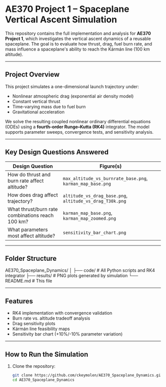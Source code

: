 # AE370 Project 1 – Spaceplane Vertical Ascent Simulation

This repository contains the full implementation and analysis for **AE370 Project 1**, which investigates the vertical ascent dynamics of a reusable spaceplane. The goal is to evaluate how thrust, drag, fuel burn rate, and mass influence a spaceplane's ability to reach the Kármán line (100 km altitude).

---

##  Project Overview

This project simulates a one-dimensional launch trajectory under:
- Nonlinear atmospheric drag (exponential air density model)
- Constant vertical thrust
- Time-varying mass due to fuel burn
- Gravitational acceleration

We solve the resulting coupled nonlinear ordinary differential equations (ODEs) using a **fourth-order Runge–Kutta (RK4)** integrator. The model supports parameter sweeps, convergence tests, and sensitivity analysis.

---

##  Key Design Questions Answered

| Design Question | Figure(s) |
|-----------------|-----------|
| How do thrust and burn rate affect altitude? | `max_altitude_vs_burnrate_base.png`, `karman_map_base.png` |
| How does drag affect trajectory? | `altitude_vs_drag_base.png`, `altitude_vs_drag_T30k.png` |
| What thrust/burn rate combinations reach 100 km? | `karman_map_base.png`, `karman_map_zoomed.png` |
| What parameters most affect altitude? | `sensitivity_bar_chart.png` |

---

##  Folder Structure
AE370_Spaceplane_Dynamics/ │ ├── code/ # All Python scripts and RK4 integrator ├── results/ # PNG plots generated by simulation └── README.md # This file


---

##  Features

- RK4 implementation with convergence validation  
- Burn rate vs. altitude tradeoff analysis  
- Drag sensitivity plots  
- Kármán line feasibility maps  
- Sensitivity bar chart (+10%/-10% parameter variation)


---
##  How to Run the Simulation

1. Clone the repository:
   ```bash
   git clone https://github.com/ckeymolen/AE370_Spaceplane_Dynamics.git
   cd AE370_Spaceplane_Dynamics


